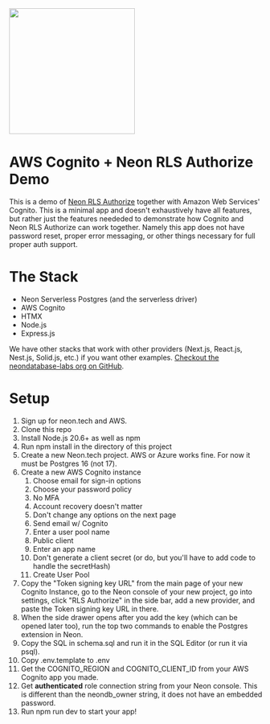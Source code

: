 <img width="250px" src="https://neon.tech/brand/neon-logo-dark-color.svg" />

# AWS Cognito + Neon RLS Authorize Demo

This is a demo of [Neon RLS Authorize](https://neon.tech/docs/guides/neon-authorize) together with Amazon Web Services' Cognito. This is a minimal app and doesn't exhaustively have all features, but rather just the features neededed to demonstrate how Cognito and Neon RLS Authorize can work together. Namely this app does not have password reset, proper error messaging, or other things necessary for full proper auth support.

# The Stack

- Neon Serverless Postgres (and the serverless driver)
- AWS Cognito
- HTMX
- Node.js
- Express.js

We have other stacks that work with other providers (Next.js, React.js, Nest.js, Solid.js, etc.) if you want other examples. [Checkout the neondatabase-labs org on GitHub](https://github.com/neondatabase-labs?q=rls-authorize).

# Setup

1. Sign up for neon.tech and AWS.
2. Clone this repo
3. Install Node.js 20.6+ as well as npm
4. Run npm install in the directory of this project
5. Create a new Neon.tech project. AWS or Azure works fine. For now it must be Postgres 16 (not 17).
6. Create a new AWS Cognito instance
   1. Choose email for sign-in options
   2. Choose your password policy
   3. No MFA
   4. Account recovery doesn't matter
   5. Don't change any options on the next page
   6. Send email w/ Cognito
   7. Enter a user pool name
   8. Public client
   9. Enter an app name
   10. Don't generate a client secret (or do, but you'll have to add code to handle the secretHash)
   11. Create User Pool
7.  Copy the "Token signing key URL" from the main page of your new Cognito Instance, go to the Neon console of your new project, go into settings, click "RLS Authorize" in the side bar, add a new provider, and paste the Token signing key URL in there.
8.  When the side drawer opens after you add the key (which can be opened later too), run the top two commands to enable the Postgres extension in Neon.
9.  Copy the SQL in schema.sql and run it in the SQL Editor (or run it via psql).
10. Copy .env.template to .env
11. Get the COGNITO_REGION and COGNITO_CLIENT_ID from your AWS Cognito app you made.
12. Get **authenticated** role connection string from your Neon console. This is different than the neondb_owner string, it does not have an embedded password.
13. Run npm run dev to start your app!
